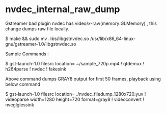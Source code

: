 # nvdec_internal_raw_dump
Gstreamer bad plugin nvdec has video/x-raw(memory:GLMemory) , this change dumps raw file locally.

$ make && sudo mv .libs/libgstnvdec.so /usr/lib/x86_64-linux-gnu/gstreamer-1.0/libgstnvdec.so

Sample Commands : 

$ gst-launch-1.0 filesrc location= ~/sample_720p.mp4 ! qtdemux ! h264parse ! nvdec ! fakesink

Above command dumps GRAY8 output for first 50 frames, playback using below command

$ gst-launch-1.0 filesrc location= ./nvdec_filedump_1280x720.yuv ! videoparse width=1280 height=720 format=gray8 ! videoconvert ! nveglglessink
